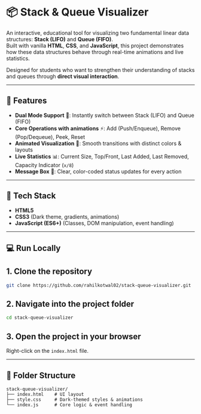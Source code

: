 # 📦 Stack & Queue Visualizer 

An interactive, educational tool for visualizing two fundamental linear data structures: **Stack (LIFO)** and **Queue (FIFO)**.  
Built with vanilla **HTML**, **CSS**, and **JavaScript**, this project demonstrates how these data structures behave through real-time animations and live statistics.

Designed for students who want to strengthen their understanding of stacks and queues through **direct visual interaction**.

---

## 🚀 Features

- **Dual Mode Support** 🔀: Instantly switch between Stack (LIFO) and Queue (FIFO)  
- **Core Operations with animations** ⚡: Add (Push/Enqueue), Remove (Pop/Dequeue), Peek, Reset  
- **Animated Visualization** 🎨: Smooth transitions with distinct colors & layouts  
- **Live Statistics** 📊: Current Size, Top/Front, Last Added, Last Removed, Capacity Indicator (`x/8`)  
- **Message Box** 📨: Clear, color-coded status updates for every action  

---

## 🧰 Tech Stack

- **HTML5**  
- **CSS3** (Dark theme, gradients, animations)  
- **JavaScript (ES6+)** (Classes, DOM manipulation, event handling)  

---

## 💻 Run Locally 


## 1. Clone the repository
```bash
git clone https://github.com/rahilkotwal02/stack-queue-visualizer.git
```

## 2. Navigate into the project folder
``` bash
cd stack-queue-visualizer
```

## 3. Open the project in your browser
Right-click on the `index.html` file.


---


## 📁 Folder Structure

```plaintext
stack-queue-visualizer/
├── index.html    # UI layout
├── style.css     # Dark-themed styles & animations
└── index.js      # Core logic & event handling

